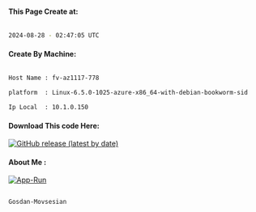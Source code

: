 
   
#### This Page Create at:

```bash

2024-08-28 - 02:47:05 UTC

```

#### Create By Machine:

```bash

Host Name : fv-az1117-778

platform  : Linux-6.5.0-1025-azure-x86_64-with-debian-bookworm-sid

Ip Local  : 10.1.0.150

```
#### Download This code Here:

[![GitHub release (latest by date)](https://img.shields.io/github/v/release/Gosdan-Movsesian/Gosdan?style=for-the-badge&label=Download)](https://github.com/Gosdan-Movsesian/Gosdan/releases) 

</p> 

#### About Me :

[![App-Run](https://github.com/Gosdan-Movsesian/Gosdan/actions/workflows/App-Run.yml/badge.svg)](https://github.com/Gosdan-Movsesian/Gosdan/actions/workflows/App-Run.yml)

```bash

Gosdan-Movsesian

```

